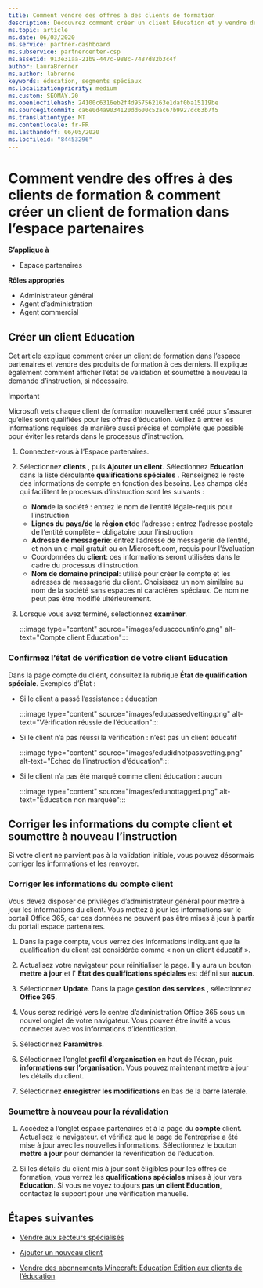 ```yaml
---
title: Comment vendre des offres à des clients de formation
description: Découvrez comment créer un client Education et y vendre des offres dans l’espace partenaires.
ms.topic: article
ms.date: 06/03/2020
ms.service: partner-dashboard
ms.subservice: partnercenter-csp
ms.assetid: 913e31aa-21b9-447c-988c-7487d82b3c4f
author: LauraBrenner
ms.author: labrenne
keywords: éducation, segments spéciaux
ms.localizationpriority: medium
ms.custom: SEOMAY.20
ms.openlocfilehash: 24100c6316eb2f4d957562163e1daf0ba15119be
ms.sourcegitcommit: ca6e0d4a9034120dd600c52ac67b9927dc63b7f5
ms.translationtype: MT
ms.contentlocale: fr-FR
ms.lasthandoff: 06/05/2020
ms.locfileid: "84453296"
---
```

# <a name="how-to-sell-offers-to-education-customers--how-to-create-an-education-customer-in-partner-center"></a>Comment vendre des offres à des clients de formation & comment créer un client de formation dans l’espace partenaires

**S’applique à**

- Espace partenaires

**Rôles appropriés**

- Administrateur général
- Agent d’administration
- Agent commercial

## <a name="create-an-education-customer"></a>Créer un client Education

Cet article explique comment créer un client de formation dans l’espace partenaires et vendre des produits de formation à ces derniers. Il explique également comment afficher l’état de validation et soumettre à nouveau la demande d’instruction, si nécessaire.

> [!IMPORTANT]
> Microsoft vets chaque client de formation nouvellement créé pour s’assurer qu’elles sont qualifiées pour les offres d’éducation.  Veillez à entrer les informations requises de manière aussi précise et complète que possible pour éviter les retards dans le processus d’instruction.

1. Connectez-vous à l’Espace partenaires.

2. Sélectionnez **clients** , puis **Ajouter un client**. Sélectionnez **Education** dans la liste déroulante **qualifications spéciales** .  Renseignez le reste des informations de compte en fonction des besoins.  Les champs clés qui facilitent le processus d’instruction sont les suivants :

   - **Nom**de la société : entrez le nom de l’entité légale-requis pour l’instruction
   - **Lignes du pays/de la région et**de l’adresse : entrez l’adresse postale de l’entité complète – obligatoire pour l’instruction
   - **Adresse de messagerie**: entrez l’adresse de messagerie de l’entité, et non un e-mail gratuit ou on.Microsoft.com, requis pour l’évaluation
   - Coordonnées du **client**: ces informations seront utilisées dans le cadre du processus d’instruction.
   - **Nom de domaine principal**: utilisé pour créer le compte et les adresses de messagerie du client.  Choisissez un nom similaire au nom de la société sans espaces ni caractères spéciaux.  Ce nom ne peut pas être modifié ultérieurement.

3. Lorsque vous avez terminé, sélectionnez **examiner**.

   :::image type="content" source="images/eduaccountinfo.png" alt-text="Compte client Education":::

### <a name="confirm-your-education-customers-vetting-status"></a>Confirmez l’état de vérification de votre client Education

Dans la page compte du client, consultez la rubrique **État de qualification spéciale**.
Exemples d’État :

- Si le client a passé l’assistance : éducation

   :::image type="content" source="images/edupassedvetting.png" alt-text="Vérification réussie de l’éducation":::

- Si le client n’a pas réussi la vérification : n’est pas un client éducatif

   :::image type="content" source="images/edudidnotpassvetting.png" alt-text="Échec de l’instruction d’éducation":::

- Si le client n’a pas été marqué comme client éducation : aucun

   :::image type="content" source="images/edunottagged.png" alt-text="Éducation non marquée":::

## <a name="correct-the-customer-account-info-and-resubmit-for-vetting"></a>Corriger les informations du compte client et soumettre à nouveau l’instruction  

Si votre client ne parvient pas à la validation initiale, vous pouvez désormais corriger les informations et les renvoyer.

### <a name="correct-the-customer-account-information"></a>Corriger les informations du compte client

Vous devez disposer de privilèges d’administrateur général pour mettre à jour les informations du client. Vous mettez à jour les informations sur le portail Office 365, car ces données ne peuvent pas être mises à jour à partir du portail espace partenaires.

1. Dans la page compte, vous verrez des informations indiquant que la qualification du client est considérée comme « non un client éducatif ».

2. Actualisez votre navigateur pour réinitialiser la page. Il y aura un bouton **mettre à jour** et l' **État des qualifications spéciales** est défini sur **aucun**.

3. Sélectionnez **Update**. Dans la page **gestion des services** , sélectionnez **Office 365**.

4. Vous serez redirigé vers le centre d’administration Office 365 sous un nouvel onglet de votre navigateur. Vous pouvez être invité à vous connecter avec vos informations d’identification.

5. Sélectionnez **Paramètres**.

6. Sélectionnez l’onglet **profil d’organisation** en haut de l’écran, puis **informations sur l’organisation**. Vous pouvez maintenant mettre à jour les détails du client.

7. Sélectionnez **enregistrer les modifications** en bas de la barre latérale.  

### <a name="resubmit-for-revetting"></a>Soumettre à nouveau pour la révalidation

1. Accédez à l’onglet espace partenaires et à la page du **compte** client. Actualisez le navigateur. et vérifiez que la page de l’entreprise a été mise à jour avec les nouvelles informations. Sélectionnez le bouton **mettre à jour** pour demander la révérification de l’éducation.

2. Si les détails du client mis à jour sont éligibles pour les offres de formation, vous verrez les **qualifications spéciales** mises à jour vers **Education**. Si vous ne voyez toujours **pas un client Education**, contactez le support pour une vérification manuelle.

## <a name="next-steps"></a>Étapes suivantes

- [Vendre aux secteurs spécialisés](get-special-pricing-for-offers.md)

- [Ajouter un nouveau client](add-a-new-customer.md)

- [Vendre des abonnements Minecraft: Education Edition aux clients de l’éducation](minecraft-subscriptions.md)
